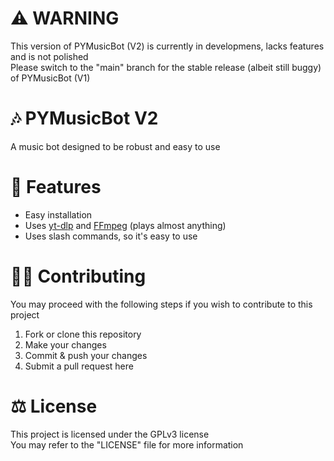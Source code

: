 # ⚠ WARNING
This version of PYMusicBot (V2) is currently in developmens, lacks features and is not polished<br>
Please switch to the "main" branch for the stable release (albeit still buggy) of PYMusicBot (V1)

# 🎶 PYMusicBot V2
A music bot designed to be robust and easy to use

# 📌 Features
- Easy installation
- Uses [yt-dlp](https://github.com/yt-dlp/yt-dlp) and [FFmpeg](https://ffmpeg.org/) (plays almost anything)
- Uses slash commands, so it's easy to use

<!--# 🔧 How to setup
Check the wiki page [here](https://github.com/vlOd2/PYMusicBot/wiki/Setup) for a guide on setup
-->

# 👨‍💻 Contributing
You may proceed with the following steps if you wish to contribute to this project

1. Fork or clone this repository
2. Make your changes
3. Commit & push your changes
4. Submit a pull request here

# ⚖ License
This project is licensed under the GPLv3 license
<br>
You may refer to the "LICENSE" file for more information
